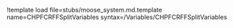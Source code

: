 !template load file=stubs/moose_system.md.template name=CHPFCRFFSplitVariables syntax=/Variables/CHPFCRFFSplitVariables